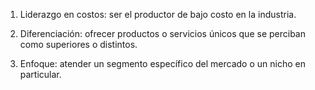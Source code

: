 1. Liderazgo en costos: ser el productor de bajo costo en la industria.

2. Diferenciación: ofrecer productos o servicios únicos que se perciban como superiores o distintos. 

3. Enfoque: atender un segmento específico del mercado o un nicho en particular. 